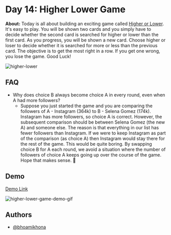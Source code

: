 # Day 14: Higher Lower Game

**About:** Today is all about building an exciting game called [Higher or Lower](http://www.higherlowergame.com/). It's easy to play. You will be shown two cards and you simply have to decide whether the second card is searched for higher or lower than the first card. As you progress, you will be shown a new card. Choose higher or loser to decide whether it is searched for more or less than the previous card. The objective is to get the most right in a row. If you get one wrong, you lose the game. Good Luck!

![higher-lower](https://user-images.githubusercontent.com/50435319/224537337-42e1cbe3-42b9-4723-87ad-13c379cbe6f1.png)

## FAQ

- Why does choice B always become choice A in every round, even when A had more followers?
  - Suppose you just started the game and you are comparing the followers of A - Instagram (364k) to B - Selena Gomez (174k). Instagram has more followers, so choice A is correct. However, the subsequent comparison should be between Selena Gomez (the new A) and someone else. The reason is that everything in our list has fewer followers than Instagram. If we were to keep Instagram as part of the comparison (as choice A) then Instagram would stay there for the rest of the game. This would be quite boring. By swapping choice B for A each round, we avoid a situation where the number of followers of choice A keeps going up over the course of the game. Hope that makes sense. 🙂

## Demo

[Demo Link](https://replit.com/@bhoamikhona/higher-lower-game?v=1)

![higher-lower-game-demo-gif](https://user-images.githubusercontent.com/50435319/224537532-6d9f4161-e0de-4632-808f-63bbe356fc16.gif)

## Authors

- [@bhoamikhona](https://github.com/bhoamikhona)
